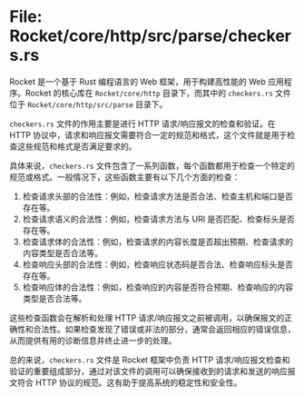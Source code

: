# File: Rocket/core/http/src/parse/checkers.rs

Rocket 是一个基于 Rust 编程语言的 Web 框架，用于构建高性能的 Web 应用程序。Rocket 的核心库在 `Rocket/core/http` 目录下，而其中的 `checkers.rs` 文件位于 `Rocket/core/http/src/parse` 目录下。

`checkers.rs` 文件的作用主要是进行 HTTP 请求/响应报文的检查和验证。在 HTTP 协议中，请求和响应报文需要符合一定的规范和格式，这个文件就是用于检查这些规范和格式是否满足要求的。

具体来说，`checkers.rs` 文件包含了一系列函数，每个函数都用于检查一个特定的规范或格式。一般情况下，这些函数主要有以下几个方面的检查：

1. 检查请求头部的合法性：例如，检查请求方法是否合法、检查主机和端口是否存在等。
2. 检查请求语义的合法性：例如，检查请求方法与 URI 是否匹配、检查标头是否存在等。
3. 检查请求体的合法性：例如，检查请求的内容长度是否超出预期、检查请求的内容类型是否合法等。
4. 检查响应头部的合法性：例如，检查响应状态码是否合法、检查响应标头是否存在等。
5. 检查响应体的合法性：例如，检查响应的内容是否符合预期、检查响应的内容类型是否合法等。

这些检查函数会在解析和处理 HTTP 请求/响应报文之前被调用，以确保报文的正确性和合法性。如果检查发现了错误或非法的部分，通常会返回相应的错误信息，从而提供有用的诊断信息并终止进一步的处理。

总的来说，`checkers.rs` 文件是 Rocket 框架中负责 HTTP 请求/响应报文检查和验证的重要组成部分，通过对该文件的调用可以确保接收到的请求和发送的响应报文符合 HTTP 协议的规范。这有助于提高系统的稳定性和安全性。

